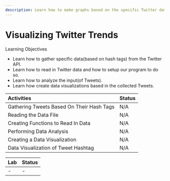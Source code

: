 ```yaml
---
description: Learn how to make graphs based on the specific Twitter data you collect!
---
```


# Visualizing Twitter Trends

Learning Objectives

* Learn how to gather specific data\(based on hash tags\) from the Twitter API.
* Learn how to read in Twitter data and how to setup our program to do so.
* Learn how to analyze the input\(of Tweets\).
* Learn how create data visualizations based in the collected Tweets.



| Activities | Status |
| :--- | :--- |
| Gathering Tweets Based On Their Hash Tags | N/A |
| Reading the Data File | N/A |
| Creating Functions to Read In Data | N/A |
| Performing Data Analysis | N/A |
| Creating a Data Visualization | N/A |
| Data Visualization of Tweet Hashtag | N/A |

| Lab | Status |
| :--- | :--- |
| - | - |

